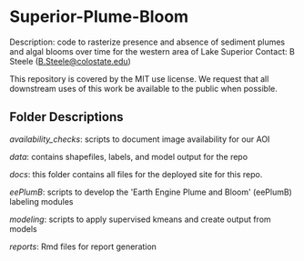 # Superior-Plume-Bloom

Description: code to rasterize presence and absence of sediment plumes and algal blooms over time for the western area of Lake Superior
Contact: B Steele (B.Steele@colostate.edu)

This repository is covered by the MIT use license. We request that all downstream uses of this work be available to the public when possible.

## Folder Descriptions

*availability_checks*: scripts to document image availability for our AOI

*data*: contains shapefiles, labels, and model output for the repo

*docs*: this folder contains all files for the deployed site for this repo.

*eePlumB*: scripts to develop the 'Earth Engine Plume and Bloom' (eePlumB) labeling modules

*modeling*: scripts to apply supervised kmeans and create output from models

*reports*: Rmd files for report generation


